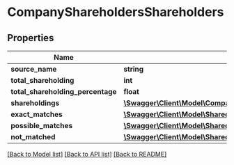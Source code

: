 # CompanyShareholdersShareholders

## Properties
Name | Type | Description | Notes
------------ | ------------- | ------------- | -------------
**source_name** | **string** |  | 
**total_shareholding** | **int** |  | 
**total_shareholding_percentage** | **float** |  | 
**shareholdings** | [**\Swagger\Client\Model\CompanyCheckResultsMatchedCompanyShareholdings[]**](CompanyCheckResultsMatchedCompanyShareholdings.md) |  | 
**exact_matches** | [**\Swagger\Client\Model\SharedExactMatches**](SharedExactMatches.md) |  | 
**possible_matches** | [**\Swagger\Client\Model\SharedPossibleMatches**](SharedPossibleMatches.md) |  | 
**not_matched** | [**\Swagger\Client\Model\SharedNotMatched**](SharedNotMatched.md) |  | 

[[Back to Model list]](../README.md#documentation-for-models) [[Back to API list]](../README.md#documentation-for-api-endpoints) [[Back to README]](../README.md)



